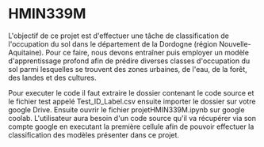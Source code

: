 # HMIN339M
L'objectif de ce projet est d'effectuer une tâche de classification de l'occupation du sol dans le département de la Dordogne (région Nouvelle-Aquitaine). Pour ce faire, nous devons entraîner puis employer un modèle d'apprentissage profond afin de prédire diverses classes d'occupation du sol parmi lesquelles se trouvent des zones urbaines, de l'eau, de la forêt, des landes et des cultures.

Pour executer le code il faut extraire le dossier contenant le code source et le fichier test appelé Test_ID_Label.csv ensuite importer le dossier sur votre google Drive. Ensuite ouvrir le fichier  projetHMIN339M.ipynb sur google coolab. L'utilisateur aura besoin d'un code source qu'il va récupérer via son compte google en executant la première cellule afin de pouvoir effectuer la classification des modèles présenter dans ce projet.
